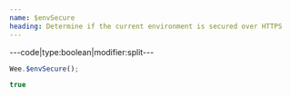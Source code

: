 ```yaml
---
name: $envSecure
heading: Determine if the current environment is secured over HTTPS
---
```


---code|type:boolean|modifier:split---

```javascript
Wee.$envSecure();
```

```javascript
true
```